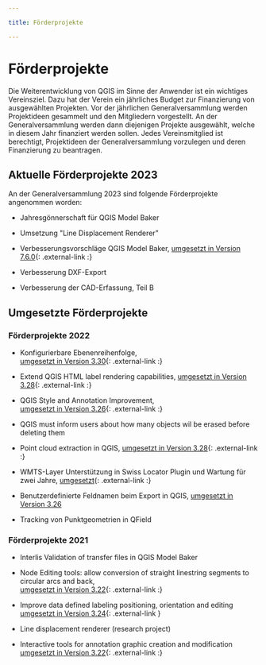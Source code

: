 ```yaml
---

title: Förderprojekte

---
```


# Förderprojekte

Die Weiterentwicklung von QGIS im Sinne der Anwender ist ein wichtiges Vereinsziel.
Dazu hat der Verein ein jährliches Budget zur Finanzierung von ausgewählten Projekten.
Vor der jährlichen Generalversammlung werden Projektideen gesammelt und den Mitgliedern
vorgestellt. An der Generalversammlung werden dann diejenigen Projekte ausgewählt,
welche in diesem Jahr finanziert werden sollen. Jedes Vereinsmitglied ist berechtigt,
Projektideen der Generalversammlung vorzulegen und deren Finanzierung zu beantragen.

## Aktuelle Förderprojekte 2023

An der Generalversammlung 2023 sind folgende Förderprojekte angenommen worden:

* Jahresgönnerschaft für QGIS Model Baker

* Umsetzung "Line Displacement Renderer"

* Verbesserungsvorschläge QGIS Model Baker,
  [umgesetzt in Version 7.6.0](https://github.com/opengisch/QgisModelBaker/releases/tag/v7.6.0){: .external-link :}

* Verbesserung DXF-Export

* Verbesserung der CAD-Erfassung, Teil B

## Umgesetzte Förderprojekte

### Förderprojekte 2022

* Konfigurierbare Ebenenreihenfolge,<br/>
  [umgesetzt in Version 3.30](https://qgis.org/en/site/forusers/visualchangelog330/index.html#feature-new-layer-ordering-improvements){: .external-link :}

* Extend QGIS HTML label rendering capabilities,
  [umgesetzt in Version 3.28](https://qgis.org/en/site/forusers/visualchangelog328/index.html#feature-add-support-for-html-bold-italic-font-size-and-font-family-to-labelling){: .external-link :}

* QGIS Style and Annotation Improvement,<br/>
  [umgesetzt in Version 3.26](https://qgis.org/en/site/forusers/visualchangelog326/index.html#feature-project-style-databases-support){: .external-link :}

* QGIS must inform users about how many objects wil be erased before deleting them

* Point cloud extraction in QGIS,
  [umgesetzt in Version 3.28](https://qgis.org/en/site/forusers/visualchangelog328/index.html#feature-point-cloud-layer-export){: .external-link :}

* WMTS-Layer Unterstützung in Swiss Locator Plugin und Wartung für zwei Jahre,
  [umgesetzt](https://www.opengis.ch/de/2023/06/13/unterstutzung-fur-wmts-in-qgis-swiss-locator/){: .external-link :}

* Benutzerdefinierte Feldnamen beim Export in QGIS,
  [umgesetzt in Version 3.26](https://qgis.org/en/site/forusers/visualchangelog326/index.html#feature-user-defined-field-names-in-export)

* Tracking von Punktgeometrien in QField

### Förderprojekte 2021

* Interlis Validation of transfer files in QGIS Model Baker

* Node Editing tools: allow conversion of straight linestring segments to circular
  arcs and back,<br/>
  [umgesetzt in Version 3.22](https://qgis.org/en/site/forusers/visualchangelog322/index.html#feature-convert-to-curve-with-vertex-tool){: .external-link :}

* Improve data defined labeling positioning, orientation and editing
  [umgesetzt in Version 3.24](https://qgis.org/en/site/forusers/visualchangelog324/index.html#feature-data-defined-label-positions-by-point-geometries){: .external-link }

* Line displacement renderer (research project)

* Interactive tools for annotation graphic creation and modification<br/>
  [umgesetzt in Version 3.22](https://qgis.org/en/site/forusers/visualchangelog322/index.html#annotations){: .external-link :}